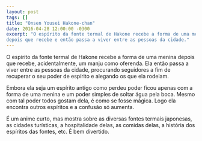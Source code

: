 ```yaml
---
layout: post
tags: []
title: "Onsen Yousei Hakone-chan"
date: 2016-04-28 12:00:00 -0300
excerpt: "O espírito da fonte termal de Hakone recebe a forma de uma menina
depois que recebe e então passa a viver entre as pessoas da cidade."
---
```


O espírito da fonte termal de Hakone recebe a forma de uma menina depois
que recebe, acidentalmente, um manju como oferenda. Ela então passa a viver
entre as pessoas da cidade, procurando seguidores a fim de recuperar o seu
poder de espírito e alegando os que ela rodeiam.

Embora ela seja um espírito antigo como perdeu poder ficou apenas com a
forma de uma menina e um poder simples de soltar água pela boca. Mesmo com
tal poder todos gostam dela, é como se fosse mágica. Logo ela encontra
outros espíritos e a confusão só aumenta.

É um anime curto, mas mostra sobre as diversas fontes termais japonesas, as
cidades turísticas, a hospitalidade delas, as comidas delas, a história dos
espíritos das fontes, etc. É bem divertido.